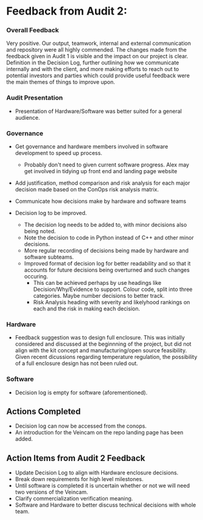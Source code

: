 # Feedback from Audit 2:

### Overall Feedback

Very positive. Our output, teamwork, internal and external communication and repository were all highly commended. The changes made from the feedback given in Audit 1 is visible and the impact on our project is clear. Definition in the Decision Log, further outlining how we communicate internally and with the client, and more making efforts to reach out to potential investors and parties which could provide useful feedback were the main themes of things to improve upon. 

### Audit Presentation
* Presentation of Hardware/Software was better suited for a general audience. 

### Governance
* Get governance and hardware members involved in software development to speed up process.
   - Probably don't need to given current software progress. Alex may get involved in tidying up front end and landing page website

* Add justification, method comparison and risk analysis for each major decision made based on the ConOps risk analysis matrix. 

* Communicate how decisions make by hardware and software teams

* Decision log to be improved.
  * The decision log needs to be added to, with minor decisions also being noted.
  * Note the decision to code in Python instead of C++ and other minor decisions.
  * More regular recording of decisions being made by hardware and software subteams. 
  * Improved format of decision log for better readability and so that it accounts for future decisions being overturned and such changes occuring.
    * This can be achieved perhaps by use headings like Decision/Why/Evidence to support. Colour code, split into three categories. Maybe number decisions to better track.
    * Risk Analysis heading with severity and likelyhood rankings on each and the risk in making each decision.
    
### Hardware
* Feedback suggestion was to design full enclosure. This was initially considered and discussed at the beginnning of the project, but did not align with the kit concept and manufacturing/open source feasibility. Given recent dicussions regarding temperature regulation, the possibility of a full enclosure design has not been ruled out.


### Software
* Decision log is empty for software (aforementioned).


## Actions Completed
* Decision log can now be accessed from the conops.
* An introduction for the Veincam on the repo landing page has been added.

## Action Items from Audit 2 Feedback
* Update Decision Log to align with Hardware enclosure decisions. 
* Break down requirements for high level milestones.
* Until software is completed it is uncertain whether or not we will need two versions of the Veincam.
* Clarify commercialization verification meaning.
* Software and Hardware to better discuss technical decisions with whole team.
